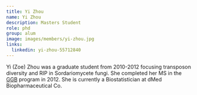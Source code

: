```yaml
---
title: Yi Zhou
name: Yi Zhou
description: Masters Student
role: phd
group: alum
image: images/members/yi-zhou.jpg
links:
  linkedin: yi-zhou-55712840
---
```


Yi (Zoe) Zhou was a graduate student from 2010-2012 focusing transposon diversity and RIP in Sordariomycete fungi. She completed her MS in the [GGB](https://ggb.ucr.edu) program in 2012. She is currently a Biostatistician at dMed Biopharmaceutical Co.
